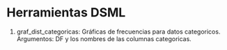 # Herramientas DSML

1. graf_dist_categoricas: Gráficas de frecuencias para datos categoricos. Argumentos: DF y los nombres de las columnas categoricas.


